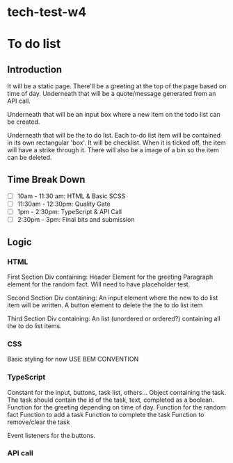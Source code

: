 # tech-test-w4

# To do list

## Introduction

It will be a static page. There'll be a greeting at the top of the page based on time of day.
Underneath that will be a quote/message generated from an API call.

Underneath that will be an input box where a new item on the todo list can be created.

Underneath that will be the to do list. Each to-do list item will be contained in its own rectangular 'box'.
It will be checklist. When it is ticked off, the item will have a strike through it.
There will also be a image of a bin so the item can be deleted.

## Time Break Down

-   [ ] 10am - 11:30 am: HTML & Basic SCSS
-   [ ] 11:30am - 12:30pm: Quality Gate
-   [ ] 1pm - 2:30pm: TypeScript & API Call
-   [ ] 2:30pm - 3pm: Final bits and submission

## Logic

### HTML

First Section
Div containing:
Header Element for the greeting
Paragraph element for the random fact. Will need to have placeholder test.

Second Section
Div containing:
An input element where the new to do list item will be written.
A button element to delete the the to do list item

Third Section
Div containing:
An list (unordered or ordered?) containing all the to do list items.

### CSS

Basic styling for now
USE BEM CONVENTION

### TypeScript

Constant for the input, buttons, task list, others...
Object containing the task. The task should contain the id of the task, text, completed as a boolean.
Function for the greeting depending on time of day.
Function for the random fact
Function to add a task
Function to complete the task
Function to remove/clear the task

Event listeners for the buttons.

### API call
